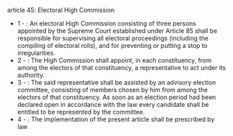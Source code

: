 article 45: Electoral High Commission

<ul>
			<li>1 - : An electoral High Commission consisting of three persons appointed by the Supreme Court established under Article 85 shall be responsible for supervising all electoral proceedings (including the compiling of electoral rolls), and for preventing or putting a stop to irregularities.<ul>
			</ul></li>			<li>2 - : The High Commission shall appoint, in each constituency, from among the electors of that constituency, a representative to act under its authority. <ul>
			</ul></li>			<li>3 - : The said representative shall be assisted by an advisory election committee, consisting of members chosen by him from among the electors of that constituency. As soon as an election period had been declared open in accordance with the law every candidate shall be entitled to be represented by the committee.<ul>
			</ul></li>			<li>4 - : The implementation of the present article shall be prescribed by law<ul>
			</ul></li></ul>